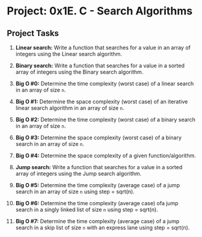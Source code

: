 # Project: 0x1E. C - Search Algorithms

## Project Tasks
1. **Linear search:** Write a function that searches for a value in an array of integers using the Linear search algorithm.

2. **Binary search:** Write a function that searches for a value in a sorted array of integers using the Binary search algorithm.

3. **Big O #0:** Determine the time complexity (worst case) of a linear search in an array of size `n`.

4. **Big O #1:** Determine the space complexity (worst case) of an iterative linear search algorithm in an array of size `n`.

5. **Big O #2:** Determine the time complexity (worst case) of a binary search in an array of size `n`.

6. **Big O #3:** Determine the space complexity (worst case) of a binary search in an array of size `n`.

7. **Big O #4:** Determine the space complexity of a given function/algorithm.

8. **Jump search:** Write a function that searches for a value in a sorted array of integers using the Jump search algorithm.

9. **Big O #5:** Determine the time complexity (average case) of a jump search in an array of size `n` using step = sqrt(n).

14. **Big O #6:** Determine the time complexity (average case) ofa jump search in a singly linked list of size `n` using step = sqrt(n).

15. **Big O #7:** Determine the time complexity (average case) of a jump search in a skip list of size `n` with an express lane using step = sqrt(n).
